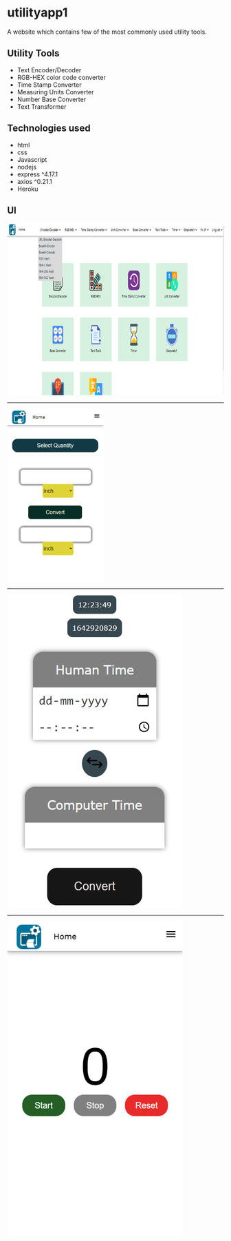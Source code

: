 # utilityapp1
A website which contains few of the most commonly used utility tools. 

## Utility Tools
- Text Encoder/Decoder
- RGB-HEX color code converter
- Time Stamp Converter
- Measuring Units Converter
- Number Base Converter
- Text Transformer

## Technologies used
- html
- css
- Javascript
- nodejs
- express ^4.17.1
- axios ^0.21.1
- Heroku

## UI
<img src="/readmeimages/ua-ss1.jpg" height="400px"/>
<hr/>
<img src="/readmeimages/ua-ss2.png" height="400px" />
<hr/>
<img src="/readmeimages/ua-ss3.png" />
<hr/>
<img src="/readmeimages/ua-ss4.png" />

